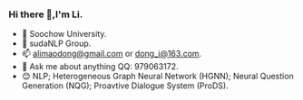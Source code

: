 ### Hi there 👋,I'm Li.

- 🏫 Soochow University.
- 🏢 sudaNLP Group.
- 📫 alimaodong@gmail.com or dong_i@163.com.
- 💬 Ask me about anything QQ: 979063172.
- 😊 NLP; Heterogeneous Graph Neural Network (HGNN); Neural Question Generation (NQG); Proavtive Dialogue System (ProDS).
